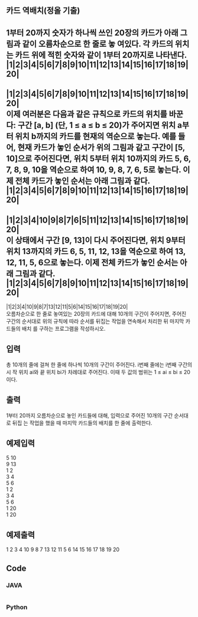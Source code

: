 ## 카드 역배치(정올 기출)   
1부터 20까지 숫자가 하나씩 쓰인 20장의 카드가 아래 그림과 같이 오름차순으로 한 줄로 놓 여있다. 
각 카드의 위치는 카드 위에 적힌 숫자와 같이 1부터 20까지로 나타낸다.     
|1|2|3|4|5|6|7|8|9|10|11|12|13|14|15|16|17|18|19|20|   
------------------------------------------
|1|2|3|4|5|6|7|8|9|10|11|12|13|14|15|16|17|18|19|20|   
이제 여러분은 다음과 같은 규칙으로 카드의 위치를 바꾼다: 구간 [a, b] (단, 1 ≤ a ≤ b ≤ 20)가 주어지면 
위치 a부터 위치 b까지의 카드를 현재의 역순으로 놓는다.
예를 들어, 현재 카드가 놓인 순서가 위의 그림과 같고 구간이 [5, 10]으로 주어진다면, 
위치 5부터 위치 10까지의 카드 5, 6, 7, 8, 9, 10을 역순으로 하여 10, 9, 8, 7, 6, 5로 놓는다. 
이제 전체 카드가 놓인 순서는 아래 그림과 같다.   
|1|2|3|4|5|6|7|8|9|10|11|12|13|14|15|16|17|18|19|20|   
------------------------------------------
|1|2|3|4|10|9|8|7|6|5|11|12|13|14|15|16|17|18|19|20|    
이 상태에서 구간 [9, 13]이 다시 주어진다면, 위치 9부터 위치 13까지의 카드 6, 5, 11, 12, 13을 역순으로 하여 13, 12, 11, 5, 6으로 놓는다. 
이제 전체 카드가 놓인 순서는 아래 그림과 같다.    
|1|2|3|4|5|6|7|8|9|10|11|12|13|14|15|16|17|18|19|20|   
------------------------------------------
|1|2|3|4|10|9|8|7|13|12|11|5|6|14|15|16|17|18|19|20|   
오름차순으로 한 줄로 놓여있는 20장의 카드에 대해 10개의 구간이 주어지면, 
주어진 구간의 순서대로 위의 규칙에 따라 순서를 뒤집는 작업을 연속해서 처리한 뒤 마지막 카드들의 배치 를 구하는 프로그램을 작성하시오.   
   
## 입력    
총 10개의 줄에 걸쳐 한 줄에 하나씩 10개의 구간이 주어진다. i번째 줄에는 i번째 구간의 시 작 위치 ai와 끝 위치 bi가 차례대로 주어진다. 
이때 두 값의 범위는 1 ≤ ai ≤ bi ≤ 20이다.   
   
## 출력    
1부터 20까지 오름차순으로 놓인 카드들에 대해, 입력으로 주어진 10개의 구간 순서대로 뒤집 는 작업을 했을 때 마지막 카드들의 배치를 한 줄에 출력한다.    
   

## 예제입력                                   
5 10   
9 13    
1 2    
3 4    
5 6    
1 2    
3 4    
5 6    
1 20    
1 20        
   
## 예제출력     
1 2 3 4 10 9 8 7 13 12 11 5 6 14 15 16 17 18 19 20    
   
## Code   
### JAVA   
```java

```   
### Python   
```python

```
